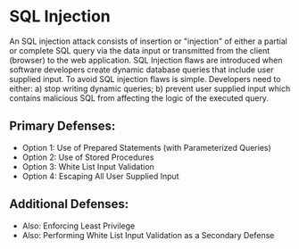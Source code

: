 # SQL Injection  

An SQL injection attack consists of insertion or "injection" of either a partial or complete SQL query via the data input or transmitted from the client (browser) to the web application. 
SQL Injection flaws are introduced when software developers create dynamic database queries that include user  supplied input. To avoid SQL injection flaws is simple. Developers need to either: 
a) stop writing dynamic queries; 
b) prevent user supplied input which contains malicious SQL from affecting the logic of the executed query. 

## Primary Defenses: 

* Option 1: Use of Prepared Statements (with Parameterized Queries) 
* Option 2: Use of Stored Procedures 
* Option 3: White List Input Validation 
* Option 4: Escaping All User Supplied Input 

## Additional Defenses: 

* Also: Enforcing Least Privilege 
* Also: Performing White List Input Validation as a Secondary Defense
